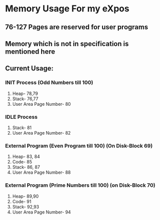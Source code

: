 # Memory Usage For my eXpos

## 76-127 Pages are reserved for user programs
## Memory which is not in specification is mentioned here


## Current Usage:

### INIT Process (Odd Numbers till 100)
1. Heap- 78,79
2. Stack- 76,77
3. User Area Page Number- 80

### IDLE Process
1. Stack- 81
2. User Area Page Number- 82

### External Program  (Even Program till 100) (On Disk-Block 69)
1. Heap- 83, 84
2. Code- 85
3. Stack- 86, 87
4. User Area Page Number- 88

### External Program  (Prime Numbers till 100) (on Disk-Block 70)
1. Heap- 89,90
2. Code- 91
3. Stack- 92,93
4. User Area Page Number- 94
